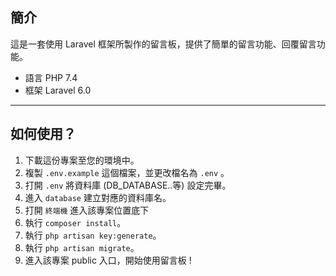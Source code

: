 ## 簡介

這是一套使用 Laravel 框架所製作的留言板，提供了簡單的留言功能、回覆留言功能。
- 語言 PHP 7.4
- 框架 Laravel 6.0

---
## 如何使用？

1. 下載這份專案至您的環境中。
2. 複製 `.env.example` 這個檔案，並更改檔名為 `.env` 。
3. 打開 `.env` 將資料庫 (DB_DATABASE..等) 設定完畢。
4. 進入 `database` 建立對應的資料庫名。
4. 打開 `終端機` 進入該專案位置底下
5. 執行 `composer install`。
6. 執行 `php artisan key:generate`。
7. 執行 `php artisan migrate`。
8. 進入該專案 public 入口，開始使用留言板 !

